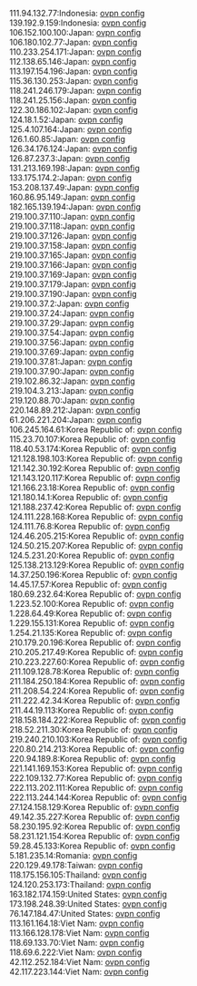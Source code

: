 111.94.132.77:Indonesia: [ovpn config](vpn/111_94_132_77.ovpn)  
139.192.9.159:Indonesia: [ovpn config](vpn/139_192_9_159.ovpn)  
106.152.100.100:Japan: [ovpn config](vpn/106_152_100_100.ovpn)  
106.180.102.77:Japan: [ovpn config](vpn/106_180_102_77.ovpn)  
110.233.254.171:Japan: [ovpn config](vpn/110_233_254_171.ovpn)  
112.138.65.146:Japan: [ovpn config](vpn/112_138_65_146.ovpn)  
113.197.154.196:Japan: [ovpn config](vpn/113_197_154_196.ovpn)  
115.36.130.253:Japan: [ovpn config](vpn/115_36_130_253.ovpn)  
118.241.246.179:Japan: [ovpn config](vpn/118_241_246_179.ovpn)  
118.241.25.156:Japan: [ovpn config](vpn/118_241_25_156.ovpn)  
122.30.186.102:Japan: [ovpn config](vpn/122_30_186_102.ovpn)  
124.18.1.52:Japan: [ovpn config](vpn/124_18_1_52.ovpn)  
125.4.107.164:Japan: [ovpn config](vpn/125_4_107_164.ovpn)  
126.1.60.85:Japan: [ovpn config](vpn/126_1_60_85.ovpn)  
126.34.176.124:Japan: [ovpn config](vpn/126_34_176_124.ovpn)  
126.87.237.3:Japan: [ovpn config](vpn/126_87_237_3.ovpn)  
131.213.169.198:Japan: [ovpn config](vpn/131_213_169_198.ovpn)  
133.175.174.2:Japan: [ovpn config](vpn/133_175_174_2.ovpn)  
153.208.137.49:Japan: [ovpn config](vpn/153_208_137_49.ovpn)  
160.86.95.149:Japan: [ovpn config](vpn/160_86_95_149.ovpn)  
182.165.139.194:Japan: [ovpn config](vpn/182_165_139_194.ovpn)  
219.100.37.110:Japan: [ovpn config](vpn/219_100_37_110.ovpn)  
219.100.37.118:Japan: [ovpn config](vpn/219_100_37_118.ovpn)  
219.100.37.126:Japan: [ovpn config](vpn/219_100_37_126.ovpn)  
219.100.37.158:Japan: [ovpn config](vpn/219_100_37_158.ovpn)  
219.100.37.165:Japan: [ovpn config](vpn/219_100_37_165.ovpn)  
219.100.37.166:Japan: [ovpn config](vpn/219_100_37_166.ovpn)  
219.100.37.169:Japan: [ovpn config](vpn/219_100_37_169.ovpn)  
219.100.37.179:Japan: [ovpn config](vpn/219_100_37_179.ovpn)  
219.100.37.190:Japan: [ovpn config](vpn/219_100_37_190.ovpn)  
219.100.37.2:Japan: [ovpn config](vpn/219_100_37_2.ovpn)  
219.100.37.24:Japan: [ovpn config](vpn/219_100_37_24.ovpn)  
219.100.37.29:Japan: [ovpn config](vpn/219_100_37_29.ovpn)  
219.100.37.54:Japan: [ovpn config](vpn/219_100_37_54.ovpn)  
219.100.37.56:Japan: [ovpn config](vpn/219_100_37_56.ovpn)  
219.100.37.69:Japan: [ovpn config](vpn/219_100_37_69.ovpn)  
219.100.37.81:Japan: [ovpn config](vpn/219_100_37_81.ovpn)  
219.100.37.90:Japan: [ovpn config](vpn/219_100_37_90.ovpn)  
219.102.86.32:Japan: [ovpn config](vpn/219_102_86_32.ovpn)  
219.104.3.213:Japan: [ovpn config](vpn/219_104_3_213.ovpn)  
219.120.88.70:Japan: [ovpn config](vpn/219_120_88_70.ovpn)  
220.148.89.212:Japan: [ovpn config](vpn/220_148_89_212.ovpn)  
61.206.221.204:Japan: [ovpn config](vpn/61_206_221_204.ovpn)  
106.245.164.61:Korea Republic of: [ovpn config](vpn/106_245_164_61.ovpn)  
115.23.70.107:Korea Republic of: [ovpn config](vpn/115_23_70_107.ovpn)  
118.40.53.174:Korea Republic of: [ovpn config](vpn/118_40_53_174.ovpn)  
121.128.198.103:Korea Republic of: [ovpn config](vpn/121_128_198_103.ovpn)  
121.142.30.192:Korea Republic of: [ovpn config](vpn/121_142_30_192.ovpn)  
121.143.120.117:Korea Republic of: [ovpn config](vpn/121_143_120_117.ovpn)  
121.166.23.18:Korea Republic of: [ovpn config](vpn/121_166_23_18.ovpn)  
121.180.14.1:Korea Republic of: [ovpn config](vpn/121_180_14_1.ovpn)  
121.188.237.42:Korea Republic of: [ovpn config](vpn/121_188_237_42.ovpn)  
124.111.228.168:Korea Republic of: [ovpn config](vpn/124_111_228_168.ovpn)  
124.111.76.8:Korea Republic of: [ovpn config](vpn/124_111_76_8.ovpn)  
124.46.205.215:Korea Republic of: [ovpn config](vpn/124_46_205_215.ovpn)  
124.50.215.207:Korea Republic of: [ovpn config](vpn/124_50_215_207.ovpn)  
124.5.231.20:Korea Republic of: [ovpn config](vpn/124_5_231_20.ovpn)  
125.138.213.129:Korea Republic of: [ovpn config](vpn/125_138_213_129.ovpn)  
14.37.250.196:Korea Republic of: [ovpn config](vpn/14_37_250_196.ovpn)  
14.45.17.57:Korea Republic of: [ovpn config](vpn/14_45_17_57.ovpn)  
180.69.232.64:Korea Republic of: [ovpn config](vpn/180_69_232_64.ovpn)  
1.223.52.100:Korea Republic of: [ovpn config](vpn/1_223_52_100.ovpn)  
1.228.64.49:Korea Republic of: [ovpn config](vpn/1_228_64_49.ovpn)  
1.229.155.131:Korea Republic of: [ovpn config](vpn/1_229_155_131.ovpn)  
1.254.21.135:Korea Republic of: [ovpn config](vpn/1_254_21_135.ovpn)  
210.179.20.196:Korea Republic of: [ovpn config](vpn/210_179_20_196.ovpn)  
210.205.217.49:Korea Republic of: [ovpn config](vpn/210_205_217_49.ovpn)  
210.223.227.60:Korea Republic of: [ovpn config](vpn/210_223_227_60.ovpn)  
211.109.128.78:Korea Republic of: [ovpn config](vpn/211_109_128_78.ovpn)  
211.184.250.184:Korea Republic of: [ovpn config](vpn/211_184_250_184.ovpn)  
211.208.54.224:Korea Republic of: [ovpn config](vpn/211_208_54_224.ovpn)  
211.222.42.34:Korea Republic of: [ovpn config](vpn/211_222_42_34.ovpn)  
211.44.19.113:Korea Republic of: [ovpn config](vpn/211_44_19_113.ovpn)  
218.158.184.222:Korea Republic of: [ovpn config](vpn/218_158_184_222.ovpn)  
218.52.211.30:Korea Republic of: [ovpn config](vpn/218_52_211_30.ovpn)  
219.240.210.103:Korea Republic of: [ovpn config](vpn/219_240_210_103.ovpn)  
220.80.214.213:Korea Republic of: [ovpn config](vpn/220_80_214_213.ovpn)  
220.94.189.8:Korea Republic of: [ovpn config](vpn/220_94_189_8.ovpn)  
221.141.169.153:Korea Republic of: [ovpn config](vpn/221_141_169_153.ovpn)  
222.109.132.77:Korea Republic of: [ovpn config](vpn/222_109_132_77.ovpn)  
222.113.202.111:Korea Republic of: [ovpn config](vpn/222_113_202_111.ovpn)  
222.113.244.144:Korea Republic of: [ovpn config](vpn/222_113_244_144.ovpn)  
27.124.158.129:Korea Republic of: [ovpn config](vpn/27_124_158_129.ovpn)  
49.142.35.227:Korea Republic of: [ovpn config](vpn/49_142_35_227.ovpn)  
58.230.195.92:Korea Republic of: [ovpn config](vpn/58_230_195_92.ovpn)  
58.231.121.154:Korea Republic of: [ovpn config](vpn/58_231_121_154.ovpn)  
59.28.45.133:Korea Republic of: [ovpn config](vpn/59_28_45_133.ovpn)  
5.181.235.14:Romania: [ovpn config](vpn/5_181_235_14.ovpn)  
220.129.49.178:Taiwan: [ovpn config](vpn/220_129_49_178.ovpn)  
118.175.156.105:Thailand: [ovpn config](vpn/118_175_156_105.ovpn)  
124.120.253.173:Thailand: [ovpn config](vpn/124_120_253_173.ovpn)  
163.182.174.159:United States: [ovpn config](vpn/163_182_174_159.ovpn)  
173.198.248.39:United States: [ovpn config](vpn/173_198_248_39.ovpn)  
76.147.184.47:United States: [ovpn config](vpn/76_147_184_47.ovpn)  
113.161.164.18:Viet Nam: [ovpn config](vpn/113_161_164_18.ovpn)  
113.166.128.178:Viet Nam: [ovpn config](vpn/113_166_128_178.ovpn)  
118.69.133.70:Viet Nam: [ovpn config](vpn/118_69_133_70.ovpn)  
118.69.6.222:Viet Nam: [ovpn config](vpn/118_69_6_222.ovpn)  
42.112.252.184:Viet Nam: [ovpn config](vpn/42_112_252_184.ovpn)  
42.117.223.144:Viet Nam: [ovpn config](vpn/42_117_223_144.ovpn)  
